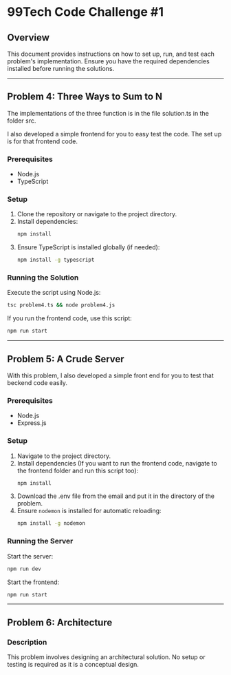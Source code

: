 # 99Tech Code Challenge #1 #

## Overview
This document provides instructions on how to set up, run, and test each problem's implementation. Ensure you have the required dependencies installed before running the solutions.

---

## Problem 4: Three Ways to Sum to N

The implementations of the three function is in the file solution.ts in the folder src.

I also developed a simple frontend for you to easy test the code. The set up is for that frontend code.

### Prerequisites
- Node.js
- TypeScript

### Setup
1. Clone the repository or navigate to the project directory.
2. Install dependencies:
   ```sh
   npm install
   ```
3. Ensure TypeScript is installed globally (if needed):
   ```sh
   npm install -g typescript
   ```

### Running the Solution
Execute the script using Node.js:
```sh
tsc problem4.ts && node problem4.js
```
If you run the frontend code, use this script:
```sh
npm run start
```

---

## Problem 5: A Crude Server

With this problem, I also developed a simple front end for you to test that beckend code easily.

### Prerequisites
- Node.js
- Express.js

### Setup
1. Navigate to the project directory.
2. Install dependencies (If you want to run the frontend code, navigate to the frontend folder and run this script too):
   ```sh
   npm install
   ```
3. Download the .env file from the email and put it in the directory of the problem.
4. Ensure `nodemon` is installed for automatic reloading:
   ```sh
   npm install -g nodemon
   ```

### Running the Server
Start the server:
```sh
npm run dev
```
Start the frontend:
```sh
npm run start
```

---

## Problem 6: Architecture

### Description
This problem involves designing an architectural solution. No setup or testing is required as it is a conceptual design.
